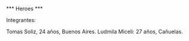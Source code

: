 *** Heroes ***

Integrantes:

Tomas Soliz, 24 años, Buenos Aires.
Ludmila Miceli: 27 años, Cañuelas.